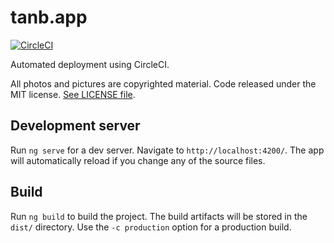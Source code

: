 # tanb.app

[![CircleCI](https://circleci.com/gh/tanb/tanb-app/tree/source-v7.svg?style=svg&circle-token=d0283f2a062676e8f59e24b8e99a107da1fe62c0)](https://circleci.com/gh/tanb/tanb-app/tree/source-v7)

Automated deployment using CircleCI.

All photos and pictures are copyrighted material. Code released under the MIT license. [See LICENSE file](LICENSE.md).


## Development server

Run `ng serve` for a dev server. Navigate to `http://localhost:4200/`. The app will automatically reload if you change any of the source files.

## Build

Run `ng build` to build the project. The build artifacts will be stored in the `dist/` directory. Use the `-c production` option for a production build.

